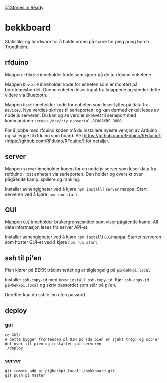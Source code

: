 [![Stories in Ready](https://badge.waffle.io/bekk/bekkboard.png?label=ready&title=Ready)](https://waffle.io/bekk/bekkboard)
# bekkboard

Statistikk og hardware for å holde orden på score for ping pong bord i Trondheim.

## rfduino
Mappen ``rfduino`` inneholder kode som kjører på de to rfduino enhetene.

Mappen ``Device0`` inneholder kode for enheten som er montert på bordtennisbordet. Denne enheten leser input fra knappene og sender dette videre via Bluetooth.

Mappen ``Host`` inneholder kode for enheten som leser lytter på data fra ``Device0``. Nye verdies skrives til serieporten, og kan dermed enkelt leses av node.js serveren. Du kan og se verdier skrevet til serieport med kommandoen ``screen /dev/tty.usbserial-DC008KBF 9600``.

For å jobbe med rfduino koden må du installere nyeste versjon av Arduino og så legge til rfduino som board. Se [https://github.com/RFduino/RFduino/](https://github.com/RFduino/RFduino/) for detaljer.

## server
Mappen ``server`` inneholder koden for en node.js server som leser data fra refduino Host enheten via serieporten. Den holder og oversikt over pågående kamp, spillere og ranking.

Installer avhengigheter ved å kjøre ``npm install`` i ``server`` mappa. Start serveren ved å kjøre ``npm run start``.

## GUI
Mappen ``GUI`` inneholder brukergrensesnittet som viser pågående kamp. All data informasjon leses fra server API-et.

Installer avhengigheter ved å kjøre ``npm install``i ``GUI``mappa. Starter serveren som hoster GUI-et ved å kjøre ``npm run start``.

## ssh til pi'en

Pien kjører på BEKK trådløsnettet og er tilgjengelig på `pi@bekkpi.local`.

Installer `ssh-copy-id` med `brew install ssh-copy-id`. Kjør `ssh-copy-id pi@bekkpi.local` og skriv passordet som står på pi'en.

Deretter kan du ssh'e inn uten passord.

## deploy

### gui
```
cd GUI/
# dette bygger frontenden på DIN pc (da pien er sjukt treg) og scp'er det over til pien og restarter gui-serveren
./deploy
```

### server
```
git remote add pi pi@bekkpi.local:~/bekkboard.git
git push pi master
```
